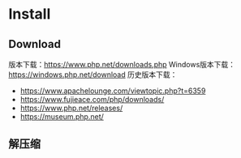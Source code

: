 # Install

## Download

版本下载：https://www.php.net/downloads.php
Windows版本下载：https://windows.php.net/download
历史版本下载：
- https://www.apachelounge.com/viewtopic.php?t=6359
- https://www.fujieace.com/php/downloads/
- https://www.php.net/releases/
- https://museum.php.net/

## 解压缩
